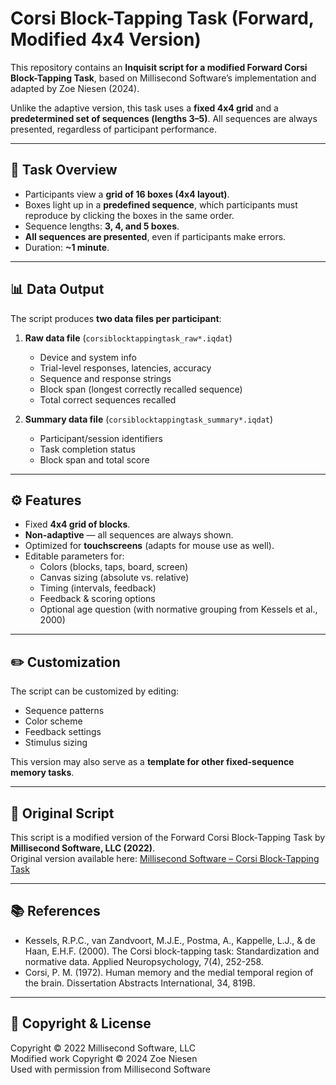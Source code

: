 # Corsi Block-Tapping Task (Forward, Modified 4x4 Version)

This repository contains an **Inquisit script for a modified Forward Corsi Block-Tapping Task**, based on Millisecond Software’s implementation and adapted by Zoe Niesen (2024).  

Unlike the adaptive version, this task uses a **fixed 4x4 grid** and a **predetermined set of sequences (lengths 3–5)**. All sequences are always presented, regardless of participant performance.

---

## 🧠 Task Overview
- Participants view a **grid of 16 boxes (4x4 layout)**.  
- Boxes light up in a **predefined sequence**, which participants must reproduce by clicking the boxes in the same order.  
- Sequence lengths: **3, 4, and 5 boxes**.  
- **All sequences are presented**, even if participants make errors.  
- Duration: **~1 minute**.  

---

## 📊 Data Output
The script produces **two data files per participant**:

1. **Raw data file** (`corsiblocktappingtask_raw*.iqdat`)  
   - Device and system info  
   - Trial-level responses, latencies, accuracy  
   - Sequence and response strings  
   - Block span (longest correctly recalled sequence)  
   - Total correct sequences recalled  

2. **Summary data file** (`corsiblocktappingtask_summary*.iqdat`)  
   - Participant/session identifiers  
   - Task completion status  
   - Block span and total score  

---

## ⚙️ Features
- Fixed **4x4 grid of blocks**.  
- **Non-adaptive** — all sequences are always shown.  
- Optimized for **touchscreens** (adapts for mouse use as well).  
- Editable parameters for:  
  - Colors (blocks, taps, board, screen)  
  - Canvas sizing (absolute vs. relative)  
  - Timing (intervals, feedback)  
  - Feedback & scoring options  
  - Optional age question (with normative grouping from Kessels et al., 2000)  

---

## ✏️ Customization
The script can be customized by editing:  
- Sequence patterns  
- Color scheme  
- Feedback settings  
- Stimulus sizing  

This version may also serve as a **template for other fixed-sequence memory tasks**.

---

## 🔗 Original Script
This script is a modified version of the Forward Corsi Block-Tapping Task by **Millisecond Software, LLC (2022)**.  
Original version available here:  [Millisecond Software – Corsi Block-Tapping Task](https://www.millisecond.com/download/library/corsiblocktappingtask)

---

## 📚 References
- Kessels, R.P.C., van Zandvoort, M.J.E., Postma, A., Kappelle, L.J., & de Haan, E.H.F. (2000).
	The Corsi block-tapping task: Standardization and normative data. Applied Neuropsychology,
	7(4), 252-258.
- Corsi, P. M. (1972). Human memory and the medial temporal region of the brain. 
	Dissertation Abstracts International, 34, 819B.

---

## 📜 Copyright & License

Copyright © 2022 Millisecond Software, LLC  
Modified work Copyright © 2024 Zoe Niesen  
Used with permission from Millisecond Software
